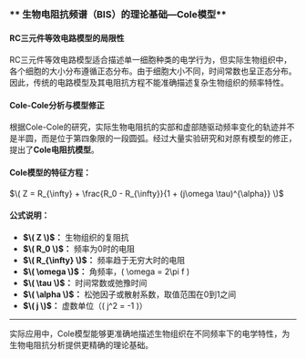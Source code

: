 ### ** 生物电阻抗频谱（BIS）的理论基础—Cole模型**

#### **RC三元件等效电路模型的局限性**
RC三元件等效电路模型适合描述单一细胞种类的电学行为，但实际生物组织中，各个细胞的大小分布遵循正态分布。由于细胞大小不同，时间常数也呈正态分布。因此，传统的电路模型及其电阻抗方程不能准确描述复杂生物组织的频率特性。

#### **Cole-Cole分析与模型修正**
根据Cole-Cole的研究，实际生物电阻抗的实部和虚部随驱动频率变化的轨迹并不是半圆，而是位于第四象限的一段圆弧。经过大量实验研究和对原有模型的修正，提出了**Cole电阻抗模型**。

#### **Cole模型的特征方程：**
$\(
Z = R_{\infty} + \frac{R_0 - R_{\infty}}{1 + (j\omega \tau)^{\alpha}}
\)$

#### **公式说明：**
- **$\( Z \)$：** 生物组织的复阻抗  
- **$\( R_0 \)$：** 频率为0时的电阻  
- **$\( R_{\infty} \)$：** 频率趋于无穷大时的电阻  
- **$\( \omega \)$：** 角频率，\( \omega = 2\pi f \)  
- **$\( \tau \)$：** 时间常数或弛豫时间  
- **$\( \alpha \)$：** 松弛因子或散射系数，取值范围在0到1之间  
- **$\( j \)$：** 虚数单位（\( j^2 = -1 \)）  

---

实际应用中，Cole模型能够更准确地描述生物组织在不同频率下的电学特性，为生物电阻抗分析提供更精确的理论基础。
